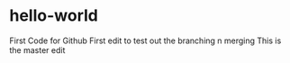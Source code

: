 # hello-world
First Code for Github
First edit to test out the branching n merging
This is the master edit